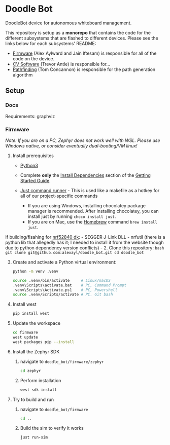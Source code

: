 # Doodle Bot

DoodleBot device for autonomous whiteboard management.

This repository is setup as a **monorepo** that contains the code for the different subsystems that are flashed to different devices. Please see the links below for each subsystems' README:

- [Firmware](firmware/README.md) (Alex Aylward and Jain Iftesam) is responsible for all of the code on the device.
- [CV Software](cv_software/README.md) (Trevor Antle) is responsible for...
- [Pathfinding](pathfinding/README.md) (Tom Concannon) is responsible for the path generation algorithm



## Setup

### Docs

Requirements: graphviz

### Firmware

_Note: If you are on a PC, Zephyr does not work well with WSL. Please use Windows native, or consider eventually dual-booting/VM linux!_

1. Install prerequisites

    - [Python3](https://www.geeksforgeeks.org/python/download-and-install-python-3-latest-version/)

    - Complete **only** the [Install Dependencies](https://docs.zephyrproject.org/latest/develop/getting_started/index.html#install-dependencies) section of the [Getting Started Guide](https://docs.zephyrproject.org/latest/develop/getting_started/index.html#getting-started-guide).

    - [Just command runner](https://github.com/casey/just?tab=readme-ov-file#installation) - This is used like a makefile as a hotkey for all of our project-specific commands
        - If you are using Windows, installing chocolatey package manager is recommended. After installing chocolatey, you can install just by running `choco install just`.
        - If you are on Mac, use the [Homebrew](https://brew.sh/) command `brew install just`.

If building/flsahing for [nrf52840 dk](https://docs.zephyrproject.org/latest/boards/nordic/nrf52840dk/doc/index.html):
    - SEGGER J-Link DLL
    - nrfutil (there is a python lib that allegedly has it; I needed to install it from the website though due to python dependency version conflicts)
    - 
2. Clone this repository:
    ```bash
    git clone git@github.com:alexayl/doodle_bot.git
    cd doodle_bot
    ```

3. Create and activate a Python virtual environment:
    ```bash
    python -m venv .venv
    
    source .venv/bin/activate     # Linux/macOS
    .venv\Scripts\activate.bat    # PC, Command Prompt
    .venv\Scripts\Activate.ps1    # PC, Powershell
    source .venv/Scripts/activate # PC. Git bash
    ```

4. Install west
    ```bash
    pip install west
    ```

5. Update the workspace
    ```bash
    cd firmware
    west update
    west packages pip --install
    ```

6. Install the Zephyr SDK
    1. navigate to `doodle_bot/firmware/zephyr`
        ```bash
        cd zephyr
        ```
    2.  Perform installation 
        ```bash
        west sdk install
        ```

7. Try to build and run
    1. navigate to `doodle_bot/firmware`
        ```bash
        cd ..
        ```
    2.  Build the sim to verify it works 
        ```bash
        just run-sim
        ```
